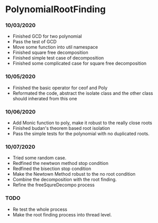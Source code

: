# PolynomialRootFinding

### 10/03/2020
- Finished GCD for two polynomial
- Pass the test of GCD
- Move some function into util namespace
- Finished square free decomposition
- Finished simple test case of decomposition
- Finished some complicated case for square free decomposition

### 10/05/2020
- Finished the basic operator for ceof and Poly
- Reformated the code, abstract the isolate class and the other class should inherated from this one

### 10/06/2020
- Add Monic function to poly, make it robust to the really close roots
- Finished budan's theorem based root isolation
- Pass the simple tests for the polynomial with no duplicated roots.

### 10/07/2020
- Tried some random case.
- Redfined the newtwon method stop condition
- Redfined the bisection stop condition
- Make the Newtown Method robust to the no root condition
- Combine the decomposition with the root finding.
- Refine the freeSqureDecompo process

### TODO
- Re test the whole process
- Make the root finding process into thread level.


